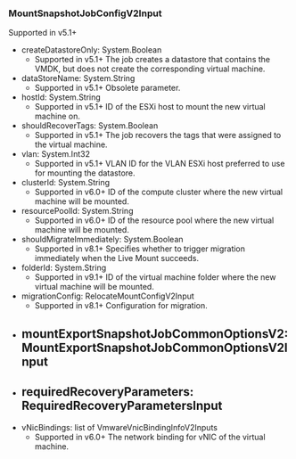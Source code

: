 ### MountSnapshotJobConfigV2Input
Supported in v5.1+

- createDatastoreOnly: System.Boolean
  - Supported in v5.1+
      The job creates a datastore that contains the VMDK, but does not create the corresponding virtual machine.
- dataStoreName: System.String
  - Supported in v5.1+
      Obsolete parameter.
- hostId: System.String
  - Supported in v5.1+
      ID of the ESXi host to mount the new virtual machine on.
- shouldRecoverTags: System.Boolean
  - Supported in v5.1+
      The job recovers the tags that were assigned to the virtual machine.
- vlan: System.Int32
  - Supported in v5.1+
      VLAN ID for the VLAN ESXi host preferred to use for mounting the datastore.
- clusterId: System.String
  - Supported in v6.0+
      ID of the compute cluster where the new virtual machine will be mounted.
- resourcePoolId: System.String
  - Supported in v6.0+
      ID of the resource pool where the new virtual machine will be mounted.
- shouldMigrateImmediately: System.Boolean
  - Supported in v8.1+
      Specifies whether to trigger migration immediately when the Live Mount succeeds.
- folderId: System.String
  - Supported in v9.1+
      ID of the virtual machine folder where the new virtual machine will be mounted.
- migrationConfig: RelocateMountConfigV2Input
  - Supported in v8.1+
      Configuration for migration.
- mountExportSnapshotJobCommonOptionsV2: MountExportSnapshotJobCommonOptionsV2Input
  - 
- requiredRecoveryParameters: RequiredRecoveryParametersInput
  - 
- vNicBindings: list of VmwareVnicBindingInfoV2Inputs
  - Supported in v6.0+
      The network binding for vNIC of the virtual machine.
